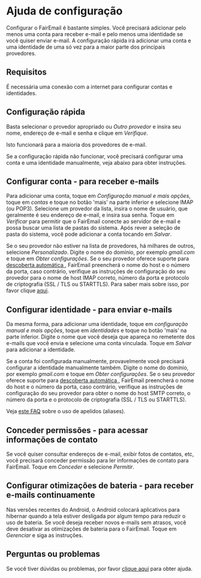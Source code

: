 # Ajuda de configuração

Configurar o FairEmail é bastante simples. Você precisará adicionar pelo menos uma conta para receber e-mail e pelo menos uma identidade se você quiser enviar e-mail. A configuração rápida irá adicionar uma conta e uma identidade de uma só vez para a maior parte dos principais provedores.

## Requisitos

É necessária uma conexão com a internet para configurar contas e identidades.

## Configuração rápida

Basta selecionar o provedor apropriado ou *Outro provedor* e insira seu nome, endereço de e-mail e senha e clique em *Verifique*.

Isto funcionará para a maioria dos provedores de e-mail.

Se a configuração rápida não funcionar, você precisará configurar uma conta e uma identidade manualmente, veja abaixo para obter instruções.

## Configurar conta - para receber e-mails

Para adicionar uma conta, toque em *Configuração manual e mais opções*, toque em *contas* e toque no botão 'mais' na parte inferior e selecione IMAP (ou POP3). Selecione um provedor da lista, insira o nome de usuário, que geralmente é seu endereço de e-mail, e insira sua senha. Toque em *Verificar* para permitir que o FairEmail conecte ao servidor de e-mail e possa buscar uma lista de pastas do sistema. Após rever a seleção de pasta do sistema, você pode adicionar a conta tocando em *Salvar*.

Se o seu provedor não estiver na lista de provedores, há milhares de outros, selecione *Personalizado*. Digite o nome do domínio, por exemplo *gmail.com* e toque em *Obter configurações*. Se o seu provedor oferece suporte para [ descoberta automática ](https://tools.ietf.org/html/rfc6186), FairEmail preencherá o nome do host e o número da porta, caso contrário, verifique as instruções de configuração do seu provedor para o nome de host IMAP correto, número da porta e protocolo de criptografia (SSL / TLS ou STARTTLS). Para saber mais sobre isso, por favor clique [aqui](https://github.com/M66B/FairEmail/blob/master/FAQ.md#authorizing-accounts).

## Configurar identidade - para enviar e-mails

Da mesma forma, para adicionar uma identidade, toque em *configuração manual e mais opções*, toque em *identidades* e toque no botão 'mais' na parte inferior. Digite o nome que você deseja que apareça no remetente dos e-mails que você envia e selecione uma conta vinculada. Toque em *Salvar* para adicionar a identidade.

Se a conta foi configurada manualmente, provavelmente você precisará configurar a identidade manualmente também. Digite o nome do domínio, por exemplo *gmail.com* e toque em *Obter configurações*. Se o seu provedor oferece suporte para [ descoberta automática ](https://tools.ietf.org/html/rfc6186), FairEmail preencherá o nome do host e o número da porta, caso contrário, verifique as instruções de configuração do seu provedor para obter o nome do host SMTP correto, o número da porta e o protocolo de criptografia (SSL / TLS ou STARTTLS).

Veja [este FAQ](https://github.com/M66B/FairEmail/blob/master/FAQ.md#FAQ9) sobre o uso de apelidos (aliases).

## Conceder permissões - para acessar informações de contato

Se você quiser consultar endereços de e-mail, exibir fotos de contatos, etc, você precisará conceder permissão para ler informações de contato para FairEmail. Toque em *Conceder* e selecione *Permitir*.

## Configurar otimizações de bateria - para receber e-mails continuamente

Nas versões recentes do Android, o Android colocará aplicativos para hibernar quando a tela estiver desligada por algum tempo para reduzir o uso de bateria. Se você deseja receber novos e-mails sem atrasos, você deve desativar as otimizações de bateria para o FairEmail. Toque em *Gerenciar* e siga as instruções.

## Perguntas ou problemas

Se você tiver dúvidas ou problemas, por favor [clique aqui](https://github.com/M66B/FairEmail/blob/master/FAQ.md) para obter ajuda.